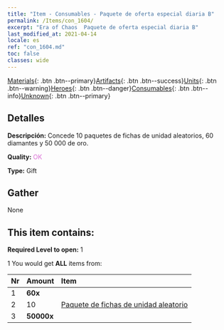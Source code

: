 ```yaml
---
title: "Item - Consumables - Paquete de oferta especial diaria B"
permalink: /Items/con_1604/
excerpt: "Era of Chaos  Paquete de oferta especial diaria B"
last_modified_at: 2021-04-14
locale: es
ref: "con_1604.md"
toc: false
classes: wide
---
```

 [Materials](/es/Items/){: .btn .btn--primary}[Artifacts](/es/Items/Artifacts/){: .btn .btn--success}[Units](/es/Items/Units/){: .btn .btn--warning}[Heroes](/es/Items/Heroes/){: .btn .btn--danger}[Consumables](/es/Items/Consumables/){: .btn .btn--info}[Unknown](/es/Items/Unknown/){: .btn .btn--primary}

## Detalles
 **Descripción:** Concede 10 paquetes de fichas de unidad aleatorios, 60 diamantes y 50 000 de oro.

 **Quality:** <span style="color: #DA70D6">OK</span>

 **Type:** Gift

## Gather

  None

## This item contains:

 **Required Level to open:** 1

 1 You would get **ALL** items  from:

  | Nr | Amount |     Item    |
  |:---|:-------|:------------|
  | 1 |  **60x** | <i class="fas fa-gem"/> |  | 
  | 2 | 10 | [Paquete de fichas de unidad aleatorio](/es/Items/con_1606/) | 
  | 3 |  **50000x** | <i class="fas fa-coins"/> |  | 
